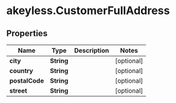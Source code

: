 # akeyless.CustomerFullAddress

## Properties

Name | Type | Description | Notes
------------ | ------------- | ------------- | -------------
**city** | **String** |  | [optional] 
**country** | **String** |  | [optional] 
**postalCode** | **String** |  | [optional] 
**street** | **String** |  | [optional] 


